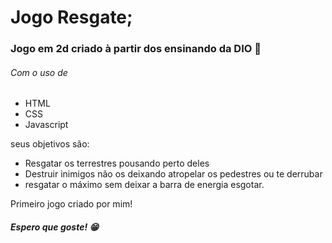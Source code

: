 # Jogo Resgate;

### Jogo em 2d criado à partir dos ensinando da DIO 🚁
###### Com o uso de 
- HTML 
- CSS
- Javascript

seus objetivos são:
- Resgatar os terrestres pousando perto deles
- Destruir inimigos não os deixando atropelar os pedestres ou te derrubar
- resgatar o máximo sem deixar a barra de energia esgotar.


Primeiro jogo criado por mim!
##### Espero que goste!  😁
